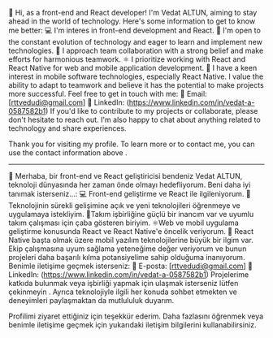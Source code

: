 👋 Hi, as a front-end and React developer! I'm Vedat ALTUN, aiming to stay ahead in the world of technology. Here's some information to get to know me better:
💻 I'm interes in front-end development and React. 
🚀 I'm open to the constant evolution of technology and eager to learn and implement new technologies. 
🤝 I approach team collaboration with a strong belief and make efforts for harmonious teamwork.
⚛️ I prioritize working with React and React Native for web and mobile application development. 
📱 I have a keen interest in mobile software technologies, especially React Native.
I value the ability to adapt to teamwork and believe it has the potential to make projects more successful.
Feel free to get in touch with me:
📧 Email: [rttvedudi@gmail.com] 
💼 LinkedIn: (https://www.linkedin.com/in/vedat-a-0587582b1) If you'd like to contribute to my projects or collaborate, please don't hesitate to reach out. I'm also happy to chat about anything related to technology and share experiences.

Thank you for visiting my profile. To learn more or to contact me, you can use the contact information above .

------------------------------------------------------------------------------------------------------------------------------------------------------------------------------------------------------------------------------------------------------------------------------------------------------------------

👋 Merhaba, bir front-end ve React geliştiricisi  bendeniz Vedat ALTUN, teknoloji dünyasında her zaman önde olmayı hedefliyorum. Beni daha iyi tanımak isterseniz...:
💻 Front-end geliştirme ve React ile ilgileniyorum. 
🚀Teknolojinin sürekli gelişimine açık ve yeni teknolojileri öğrenmeye ve uygulamaya istekliyim. 
🤝Takım işbirliğine güçlü bir inancım var ve uyumlu takım çalışması için çaba gösteren biriyim.
⚛️Web ve mobil uygulama geliştirme konusunda React ve React Native'e öncelik veriyorum. 
📱 React Native başta olmak üzere mobil yazılım teknolojilerine büyük bir ilgim var.
Ekip çalışmasına uyum sağlama yeteneğime değer veriyorum ve bunun projeleri daha başarılı kılma potansiyelime sahip olduğuma inanıyorum.
Benimle iletişime geçmek isterseniz:
📧 E-posta: [rttvedudi@gmail.com] 
💼 LinkedIn: (https://www.linkedin.com/in/vedat-a-0587582b1) 
Projelerime katkıda bulunmak veya işbirliği yapmak için ulaşmak isterseniz lütfen çekinmeyin . Ayrıca teknolojiyle ilgili her konuda sohbet etmekten ve deneyimleri paylaşmaktan da mutlululuk duyarım.

Profilimi ziyaret ettiğiniz için teşekkür ederim. Daha fazlasını öğrenmek veya benimle iletişime geçmek için yukarıdaki iletişim bilgilerini kullanabilirsiniz.




